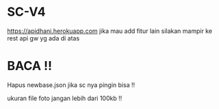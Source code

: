 # SC-V4
https://apidhani.herokuapp.com
jika mau add fitur lain silakan mampir ke
rest api gw yg ada di atas

# BACA !!
Hapus newbase.json
jika sc nya pingin bisa !!

ukuran file foto jangan lebih dari 100kb !! 
